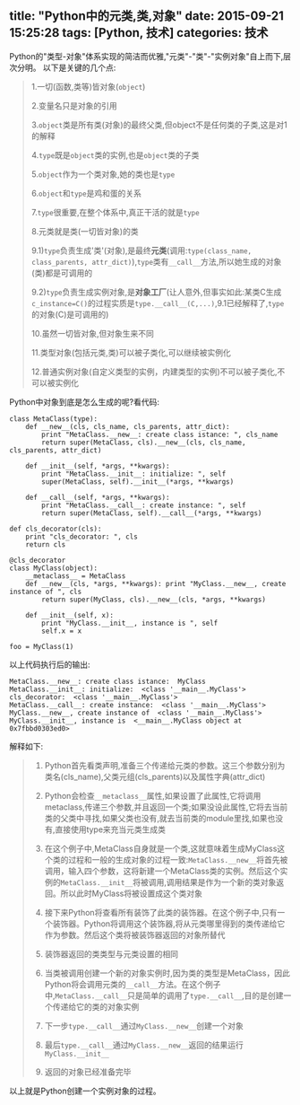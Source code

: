 title: "Python中的元类,类,对象"
date: 2015-09-21 15:25:28
tags: [Python, 技术]
categories: 技术
---
Python的"类型-对象"体系实现的简洁而优雅,"元类"-"类"-"实例对象"自上而下,层次分明。
以下是关键的几个点:

> 1.一切(函数,类等)皆对象(`object`)
>
> 2.变量名只是对象的引用
>
> 3.`object`类是所有类(对象)的最终父类,但object不是任何类的子类,这是对1的解释
>
> 4.`type`既是`object`类的实例,也是`object`类的子类
>
> 5.`object`作为一个类对象,她的类也是`type`
>
> 6.`object`和`type`是鸡和蛋的关系
>
> 7.`type`很重要,在整个体系中,真正干活的就是`type`
>
> 8.元类就是类(一切皆对象)的类
>
> 9.1)`type`负责生成'类'(对象),是最终**元类**(调用:`type(class_name, class_parents, attr_dict)`),`type`类有`__call__`方法,所以她生成的对象(类)都是可调用的
>
> 9.2)`type`负责生成实例对象,是**对象工厂**(让人意外,但事实如此:某类C生成`c_instance=C()`的过程实质是`type.__call__(C,...)`,9.1已经解释了,`type`的对象(C)是可调用的)
>
> 10.虽然一切皆对象,但对象生来不同
>
> 11.类型对象(包括元类,类)可以被子类化,可以继续被实例化
>
> 12.普通实例对象(自定义类型的实例，内建类型的实例)不可以被子类化,不可以被实例化

Python中对象到底是怎么生成的呢?看代码:

    class MetaClass(type):
        def __new__(cls, cls_name, cls_parents, attr_dict):
            print "MetaClass.__new__: create class istance: ", cls_name
            return super(MetaClass, cls).__new__(cls, cls_name, cls_parents, attr_dict)
    
        def __init__(self, *args, **kwargs):
            print "MetaClass.__init__: initialize: ", self
            super(MetaClass, self).__init__(*args, **kwargs)

        def __call__(self, *args, **kwargs):
            print "MetaClass.__call__: create instance: ", self
            return super(MetaClass, self).__call__(*args, **kwargs)
    
    def cls_decorator(cls):
        print "cls_decorator: ", cls
        return cls

    @cls_decorator
    class MyClass(object):
        __metaclass__ = MetaClass
        def __new__(cls, *args, **kwargs): print "MyClass.__new__, create instance of ", cls
            return super(MyClass, cls).__new__(cls, *args, **kwargs)

        def __init__(self, x):
            print "MyClass.__init__, instance is ", self
            self.x = x

    foo = MyClass(1)

以上代码执行后的输出:

    MetaClass.__new__: create class istance:  MyClass
    MetaClass.__init__: initialize:  <class '__main__.MyClass'>
    cls_decorator:  <class '__main__.MyClass'>
    MetaClass.__call__: create instance:  <class '__main__.MyClass'>
    MyClass.__new__, create instance of  <class '__main__.MyClass'>
    MyClass.__init__, instance is  <__main__.MyClass object at 0x7fbbd0303ed0>

解释如下:

>1. Python首先看类声明,准备三个传递给元类的参数。这三个参数分别为类名(cls_name),父类元组(cls_parents)以及属性字典(attr_dict)
>
>2. Python会检查`__metaclass__`属性,如果设置了此属性,它将调用metaclass,传递三个参数,并且返回一个类;如果没设此属性,它将去当前类的父类中寻找,如果父类也没有,就去当前类的module里找,如果也没有,直接使用type来充当元类生成类
>
>3. 在这个例子中,MetaClass自身就是一个类,这就意味着生成MyClass这个类的过程和一般的生成对象的过程一致:`MetaClass.__new__`将首先被调用，输入四个参数，这将新建一个MetaClass类的实例。然后这个实例的`MetaClass.__init__`将被调用,调用结果是作为一个新的类对象返回。所以此时MyClass将被设置成这个类对象
>
>4. 接下来Python将查看所有装饰了此类的装饰器。在这个例子中,只有一个装饰器。Python将调用这个装饰器,将从元类哪里得到的类传递给它作为参数。然后这个类将被装饰器返回的对象所替代
>
>5. 装饰器返回的类类型与元类设置的相同
>
>6. 当类被调用创建一个新的对象实例时,因为类的类型是MetaClass，因此Python将会调用元类的`__call__`方法。在这个例子中,`MetaClass.__call__`只是简单的调用了`type.__call__`,目的是创建一个传递给它的类的对象实例
>
>7. 下一步`type.__call__`通过`MyClass.__new__`创建一个对象
>
>8. 最后`type.__call__`通过`MyClass.__new__`返回的结果运行`MyClass.__init__`
>
>9. 返回的对象已经准备完毕


以上就是Python创建一个实例对象的过程。

